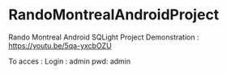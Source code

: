 # RandoMontrealAndroidProject
Rando Montreal Android SQLight Project
Demonstration : https://youtu.be/5qa-yxcbOZU

To acces : 
Login : admin
pwd: admin

